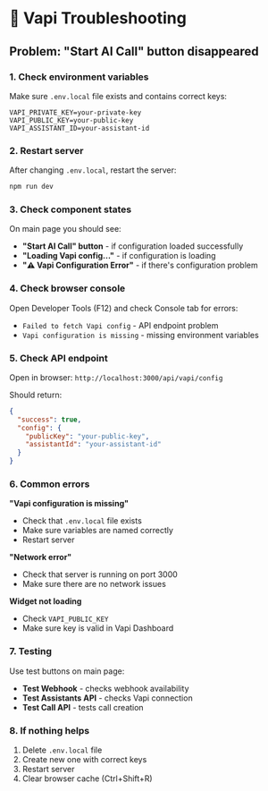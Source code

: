 # 🔧 Vapi Troubleshooting

## Problem: "Start AI Call" button disappeared

### 1. Check environment variables

Make sure `.env.local` file exists and contains correct keys:

```env
VAPI_PRIVATE_KEY=your-private-key
VAPI_PUBLIC_KEY=your-public-key
VAPI_ASSISTANT_ID=your-assistant-id
```

### 2. Restart server

After changing `.env.local`, restart the server:

```bash
npm run dev
```

### 3. Check component states

On main page you should see:

- **"Start AI Call" button** - if configuration loaded successfully
- **"Loading Vapi config..."** - if configuration is loading
- **"⚠️ Vapi Configuration Error"** - if there's configuration problem

### 4. Check browser console

Open Developer Tools (F12) and check Console tab for errors:

- `Failed to fetch Vapi config` - API endpoint problem
- `Vapi configuration is missing` - missing environment variables

### 5. Check API endpoint

Open in browser: `http://localhost:3000/api/vapi/config`

Should return:
```json
{
  "success": true,
  "config": {
    "publicKey": "your-public-key",
    "assistantId": "your-assistant-id"
  }
}
```

### 6. Common errors

**"Vapi configuration is missing"**
- Check that `.env.local` file exists
- Make sure variables are named correctly
- Restart server

**"Network error"**
- Check that server is running on port 3000
- Make sure there are no network issues

**Widget not loading**
- Check `VAPI_PUBLIC_KEY`
- Make sure key is valid in Vapi Dashboard

### 7. Testing

Use test buttons on main page:
- **Test Webhook** - checks webhook availability
- **Test Assistants API** - checks Vapi connection
- **Test Call API** - tests call creation

### 8. If nothing helps

1. Delete `.env.local` file
2. Create new one with correct keys
3. Restart server
4. Clear browser cache (Ctrl+Shift+R)